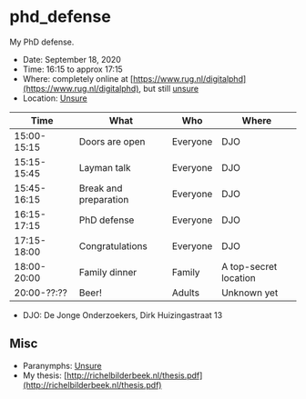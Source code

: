 # phd_defense

My PhD defense.

 * Date: September 18, 2020
 * Time: 16:15 to approx 17:15
 * Where: completely online at [https://www.rug.nl/digitalphd](https://www.rug.nl/digitalphd),
   but still [unsure](https://github.com/richelbilderbeek/phd_defense/issues/1)
 * Location: [Unsure](https://github.com/richelbilderbeek/phd_defense/issues/3)

Time       |What                 |Who     |Where
-----------|---------------------|--------|---------------------------------------------
15:00-15:15|Doors are open       |Everyone|DJO
15:15-15:45|Layman talk          |Everyone|DJO
15:45-16:15|Break and preparation|Everyone|DJO
16:15-17:15|PhD defense          |Everyone|DJO
17:15-18:00|Congratulations      |Everyone|DJO
18:00-20:00|Family dinner        |Family  |A top-secret location
20:00-??:??|Beer!                |Adults  |Unknown yet

 * DJO: De Jonge Onderzoekers, Dirk Huizingastraat 13

## Misc

 * Paranymphs: [Unsure](https://github.com/richelbilderbeek/phd_defense/issues/2)
 * My thesis: [http://richelbilderbeek.nl/thesis.pdf](http://richelbilderbeek.nl/thesis.pdf)

